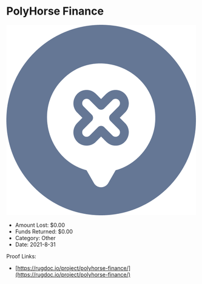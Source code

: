 # PolyHorse Finance
![PolyHorse Finance](/rektimages/PolyHorse-Finance.png)
- Amount Lost: $0.00
- Funds Returned: $0.00
- Category: Other
- Date: 2021-8-31



Proof Links:
- [https://rugdoc.io/project/polyhorse-finance/](https://rugdoc.io/project/polyhorse-finance/)


